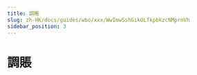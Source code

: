 ```yaml
---
title: 調賬
slug: zh-HK/docs/guides/wbo/xxx/WwImwSshGikOLfkpbkzcNMprnVh
sidebar_position: 3
---
```



# 調賬

